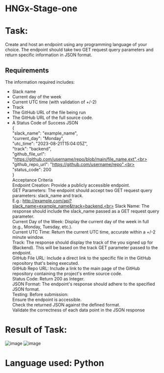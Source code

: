 # HNGx-Stage-one

# Task:
Create and host an endpoint using any programming language of your choice.
The endpoint should take two GET request query parameters and return specific information in JSON format.
## Requirements <br>
The information required includes: <br>
-  Slack name
-  Current day of the week
-  Current UTC time (with validation of +/-2)
-  Track
-  The GitHub URL of the file being run
-  The GitHub URL of the full source code.
-  A Status Code of Success
JSON <br>
{ <br>
  "slack_name": "example_name",<br>
  "current_day": "Monday",<br>
  "utc_time": "2023-08-21T15:04:05Z",<br>
  "track": "backend",<br>
  "github_file_url": "https://github.com/username/repo/blob/main/file_name.ext",<br>
  "github_repo_url": "https://github.com/username/repo",<br>
  "status_code": 200<br>
}<br>
Acceptance Criteria<br>
Endpoint Creation: Provide a publicly accessible endpoint.<br>
GET Parameters: The endpoint should accept two GET request query parameters: slack_name and track.<br>
       E.g.: http://example.com/api?slack_name=example_name&track=backend.<br>
Slack Name: The response should include the slack_name passed as a GET request query parameter.<br>
Current Day of the Week: Display the current day of the week in full (e.g., Monday, Tuesday, etc.). <br>
Current UTC Time: Return the current UTC time, accurate within a +/-2 minute window.<br>
Track: The response should display the track of the you signed up for (Backend). This will be based on the track GET parameter passed to the endpoint.<br>
GitHub File URL: Include a direct link to the specific file in the GitHub repository that's being executed.<br>
GitHub Repo URL: Include a link to the main page of the GitHub repository containing the project's entire source code.<br>
Status Code: Return 200 as Integer. <br>
JSON Format: The endpoint's response should adhere to the specified JSON format.<br>
Testing: Before submission:<br>
Ensure the endpoint is accessible.<br>
Check the returned JSON against the defined format.<br>
Validate the correctness of each data point in the JSON response<br>


# Result of Task:
![image](https://github.com/gladysgodwin/HNGx-Stage-one/assets/99274632/16170c0a-5684-4b2d-808a-c27ff33cd2d8)
![image](https://github.com/gladysgodwin/HNGx-Stage-one/assets/99274632/f884d118-845d-4ae1-be70-9fb7e269e3d2)

# Language used: Python
